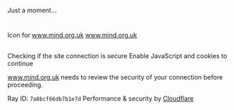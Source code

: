 
Just a moment...
# 
Icon for www.mind.org.uk
 www.mind.org.uk
## 
 Checking if the site connection is secure
 Enable JavaScript and cookies to continue
 
 www.mind.org.uk needs to review the security of your connection before proceeding.
 
Ray ID: `7a8bcf66db7b1e7d`
Performance & security by [Cloudflare](https://www.cloudflare.com?utm_source=challenge&utm_campaign=m)
